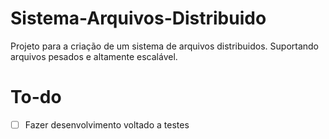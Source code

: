 # Sistema-Arquivos-Distribuido
Projeto para a criação de um sistema de arquivos distribuidos. Suportando arquivos pesados e altamente escalável.

# To-do
- [ ] Fazer desenvolvimento voltado a testes
